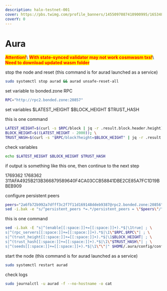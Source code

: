 ```yaml
---
description: halo-testnet-001
cover: https://pbs.twimg.com/profile_banners/1455097087410900995/1653485314/1500x500
coverY: 0
---
```


# Aura

<mark style="color:red;">**Attention!**</mark>\ <mark style="color:red;">**With state-synced validator may not work cosmwasm txs!**</mark>\ <mark style="color:red;">**Need to download updated wasm folder**</mark>

stop the node and reset (this command is for aurad launched as a service)

```bash
sudo systemctl stop aurad && aurad unsafe-reset-all
```

set variable to bonded.zone RPC

```bash
RPC="http://rpc2.bonded.zone:20857"
```

set variables $LATEST\_HEIGHT $BLOCK\_HEIGHT $TRUST\_HASH

this is one command

```bash
LATEST_HEIGHT=$(curl -s $RPC/block | jq -r .result.block.header.height); \
BLOCK_HEIGHT=$((LATEST_HEIGHT - 2000)); \
TRUST_HASH=$(curl -s "$RPC/block?height=$BLOCK_HEIGHT" | jq -r .result.block_id.hash)
```

check variables

```bash
echo $LATEST_HEIGHT $BLOCK_HEIGHT $TRUST_HASH
```

if output is something like this one, then continue to the next step

1769362 1768362 311AFA4925B213B366879589640F4CA03CCB58841DBE2CE85A7FC1D19BBEB909

configure persistent peers

```bash
peers="2a6fb72b992a7dfff3c2f7f11d169148ddeb9387@rpc2.bonded.zone:20856"
sed -i.bak -e "s/^persistent_peers *=.*/persistent_peers = \"$peers\"/" $HOME/.aura/config/config.toml
```

this is one command

```bash
sed -i.bak -E "s|^(enable[[:space:]]+=[[:space:]]+).*$|\1true| ; \
s|^(rpc_servers[[:space:]]+=[[:space:]]+).*$|\1\"$RPC,$RPC\"| ; \
s|^(trust_height[[:space:]]+=[[:space:]]+).*$|\1$BLOCK_HEIGHT| ; \
s|^(trust_hash[[:space:]]+=[[:space:]]+).*$|\1\"$TRUST_HASH\"| ; \
s|^(seeds[[:space:]]+=[[:space:]]+).*$|\1\"\"|" $HOME/.aura/config/config.toml
```

start the node (this command is for aurad launched as a service)

```bash
sudo systemctl restart aurad
```

check logs

```bash
sudo journalctl -u aurad -f --no-hostname -o cat
```
